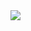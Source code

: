 <img src="https://capsule-render.vercel.app/api?type=waving&color=0:24c6dc,100:514a9d&height=250&section=header&text=Mynameis%20seok&fontSize=60" />
